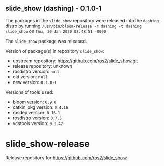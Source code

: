 ## slide_show (dashing) - 0.1.0-1

The packages in the `slide_show` repository were released into the `dashing` distro by running `/usr/bin/bloom-release -r dashing -t dashing slide_show` on `Thu, 30 Jan 2020 02:48:51 -0000`

The `slide_show` package was released.

Version of package(s) in repository `slide_show`:

- upstream repository: https://github.com/ros2/slide_show.git
- release repository: unknown
- rosdistro version: `null`
- old version: `null`
- new version: `0.1.0-1`

Versions of tools used:

- bloom version: `0.9.0`
- catkin_pkg version: `0.4.16`
- rosdep version: `0.16.1`
- rosdistro version: `0.7.5`
- vcstools version: `0.1.42`


# slide_show-release
Release repository for https://github.com/ros2/slide_show
